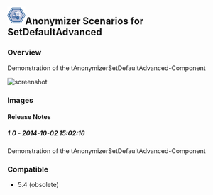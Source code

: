 ## <img src='./logo.jpg' width='40' height='40'>Anonymizer Scenarios for SetDefaultAdvanced

### Overview
Demonstration of the tAnonymizerSetDefaultAdvanced-Component



![screenshot](https://talendforge.org/exchange/tos/upload_tos/extension-1399/screenshot.jpg)
### Images




#### Release Notes

##### 1.0 - 2014-10-02 15:02:16
Demonstration of the tAnonymizerSetDefaultAdvanced-Component
### Compatible
 -  5.4 (obsolete)